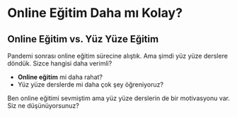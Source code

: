 # Online Eğitim Daha mı Kolay?

## Online Eğitim vs. Yüz Yüze Eğitim

Pandemi sonrası online eğitim sürecine alıştık. Ama şimdi yüz yüze derslere döndük. Sizce hangisi daha verimli?

-   **Online eğitim** mi daha rahat?
-   Yüz yüze derslerde mi daha çok şey öğreniyoruz?

Ben online eğitimi sevmiştim ama yüz yüze derslerin de bir motivasyonu var. Siz ne düşünüyorsunuz?
